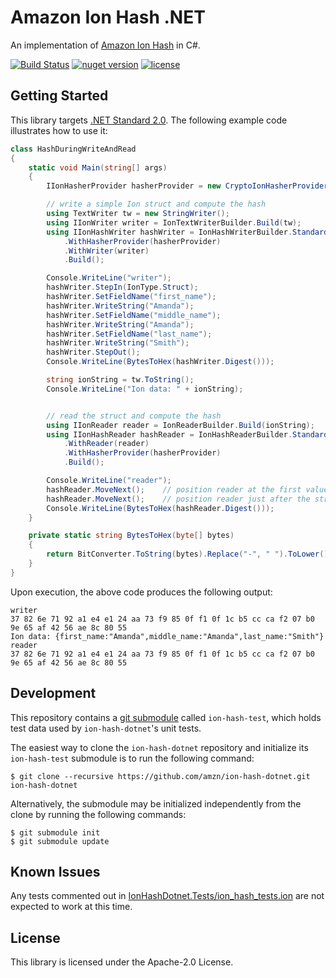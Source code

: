 # Amazon Ion Hash .NET

An implementation of [Amazon Ion Hash](http://amzn.github.io/ion-hash) in C#.

[![Build Status](https://travis-ci.com/amzn/ion-hash-dotnet.svg?branch=master)](https://travis-ci.com/amzn/ion-hash-dotnet)
[![nuget version](https://img.shields.io/nuget/v/Amazon.IonHashDotnet)](https://www.nuget.org/packages/Amazon.IonHashDotnet)
[![license](https://img.shields.io/hexpm/l/plug.svg)](https://github.com/amzn/ion-hash-dotnet/blob/master/LICENSE)

## Getting Started

This library targets [.NET Standard 2.0](https://dotnet.microsoft.com/platform/dotnet-standard).  The following example code
illustrates how to use it:

```C#
class HashDuringWriteAndRead
{
    static void Main(string[] args)
    {
        IIonHasherProvider hasherProvider = new CryptoIonHasherProvider("SHA-256");

        // write a simple Ion struct and compute the hash
        using TextWriter tw = new StringWriter();
        using IIonWriter writer = IonTextWriterBuilder.Build(tw);
        using IIonHashWriter hashWriter = IonHashWriterBuilder.Standard()
            .WithHasherProvider(hasherProvider)
            .WithWriter(writer)
            .Build();

        Console.WriteLine("writer");
        hashWriter.StepIn(IonType.Struct);
        hashWriter.SetFieldName("first_name");
        hashWriter.WriteString("Amanda");
        hashWriter.SetFieldName("middle_name");
        hashWriter.WriteString("Amanda");
        hashWriter.SetFieldName("last_name");
        hashWriter.WriteString("Smith");
        hashWriter.StepOut();
        Console.WriteLine(BytesToHex(hashWriter.Digest()));

        string ionString = tw.ToString();
        Console.WriteLine("Ion data: " + ionString);


        // read the struct and compute the hash
        using IIonReader reader = IonReaderBuilder.Build(ionString);
        using IIonHashReader hashReader = IonHashReaderBuilder.Standard()
            .WithReader(reader)
            .WithHasherProvider(hasherProvider)
            .Build();

        Console.WriteLine("reader");
        hashReader.MoveNext();    // position reader at the first value
        hashReader.MoveNext();    // position reader just after the struct
        Console.WriteLine(BytesToHex(hashReader.Digest()));
    }

    private static string BytesToHex(byte[] bytes)
    {
        return BitConverter.ToString(bytes).Replace("-", " ").ToLower();
    }
}
```

Upon execution, the above code produces the following output:
```
writer
37 82 6e 71 92 a1 e4 e1 24 aa 73 f9 85 0f f1 0f 1c b5 cc ca f2 07 b0 9e 65 af 42 56 ae 8c 80 55
Ion data: {first_name:"Amanda",middle_name:"Amanda",last_name:"Smith"}
reader
37 82 6e 71 92 a1 e4 e1 24 aa 73 f9 85 0f f1 0f 1c b5 cc ca f2 07 b0 9e 65 af 42 56 ae 8c 80 55
```

## Development

This repository contains a [git submodule](https://git-scm.com/docs/git-submodule)
called `ion-hash-test`, which holds test data used by `ion-hash-dotnet`'s unit tests.

The easiest way to clone the `ion-hash-dotnet` repository and initialize its `ion-hash-test`
submodule is to run the following command:

```
$ git clone --recursive https://github.com/amzn/ion-hash-dotnet.git ion-hash-dotnet
```

Alternatively, the submodule may be initialized independently from the clone
by running the following commands:

```
$ git submodule init
$ git submodule update
```


## Known Issues

Any tests commented out in [IonHashDotnet.Tests/ion_hash_tests.ion](https://github.com/amzn/ion-hash-dotnet/blob/master/IonHashDotnet.Tests/ion_hash_tests.ion)
are not expected to work at this time.


## License

This library is licensed under the Apache-2.0 License.

